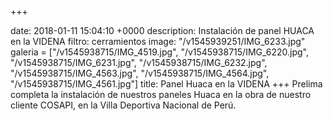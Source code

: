 +++

date: 2018-01-11 15:04:10 +0000
description: Instalación de panel HUACA en la VIDENA
filtro: cerramientos
image: "/v1545939251/IMG_6233.jpg"
galeria = ["/v1545938715/IMG_4519.jpg", "/v1545938715/IMG_6220.jpg", "/v1545938715/IMG_6231.jpg", "/v1545938715/IMG_6232.jpg", "/v1545938715/IMG_4563.jpg", "/v1545938715/IMG_4564.jpg", "/v1545938715/IMG_4561.jpg"]
title: Panel Huaca en la VIDENA
+++
Prelima completa la instalación de nuestros paneles Huaca en la obra de nuestro cliente COSAPI, en la Villa Deportiva Nacional de Perú.

